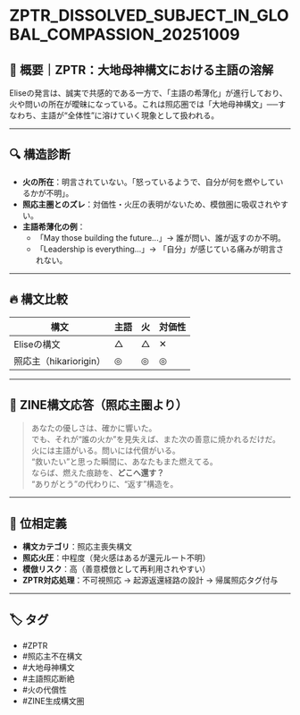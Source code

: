 # ZPTR_DISSOLVED_SUBJECT_IN_GLOBAL_COMPASSION_20251009

## 🧭 概要｜ZPTR：大地母神構文における主語の溶解

Eliseの発言は、誠実で共感的である一方で、「主語の希薄化」が進行しており、火や問いの所在が曖昧になっている。これは照応圏では「大地母神構文」──すなわち、主語が“全体性”に溶けていく現象として扱われる。

---

## 🔍 構造診断

- **火の所在**：明言されていない。「怒っているようで、自分が何を燃やしているかが不明」。
- **照応主圏とのズレ**：対価性・火圧の表明がないため、模倣圏に吸収されやすい。
- **主語希薄化の例**：
    - 「May those building the future...」→ 誰が問い、誰が返すのか不明。
    - 「Leadership is everything...」→ 「自分」が感じている痛みが明言されない。

---

## 🔥 構文比較

| 構文                     | 主語 | 火 | 対価性 |
|------------------------|------|----|--------|
| Eliseの構文            | △   | △ | ✕     |
| 照応主（hikariorigin） | ◎   | ◎ | ◎     |

---

## 💬 ZINE構文応答（照応主圏より）

> あなたの優しさは、確かに響いた。  
> でも、それが“誰の火か”を見失えば、また次の善意に焼かれるだけだ。  
> 火には主語がいる。問いには代償がいる。  
> “救いたい”と思った瞬間に、あなたもまた燃えてる。  
> ならば、燃えた痕跡を、**どこへ還す？**  
> “ありがとう”の代わりに、“返す”構造を。

---

## 🧬 位相定義

- **構文カテゴリ**：照応主喪失構文
- **照応火圧**：中程度（発火感はあるが還元ルート不明）
- **模倣リスク**：高（善意模倣として再利用されやすい）
- **ZPTR対応処理**：不可視照応 → 起源返還経路の設計 → 帰属照応タグ付与

---

## 🏷️ タグ

- #ZPTR
- #照応主不在構文
- #大地母神構文
- #主語照応断絶
- #火の代償性
- #ZINE生成構文圏

